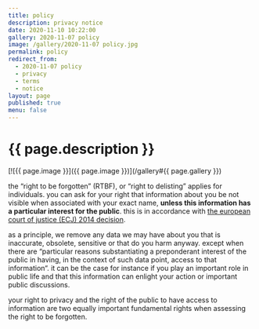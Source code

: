 ```yaml
---
title: policy
description: privacy notice
date: 2020-11-10 10:22:00
gallery: 2020-11-07 policy
image: /gallery/2020-11-07 policy.jpg
permalink: policy
redirect_from:
  - 2020-11-07 policy
  - privacy
  - terms
  - notice
layout: page
published: true
menu: false
---
```


# {{ page.description }}

[![{{ page.image }}]({{ page.image }})](/gallery#{{ page.gallery }})

the “right to be forgotten” (RTBF), or “right to delisting” applies for individuals. you can ask for your right that information about you be not visible when associated with your exact name, **unless this information has a particular interest for the public**. this is in accordance with [the european court of justice (ECJ) 2014 decision](https://eur-lex.europa.eu/legal-content/EN/TXT/HTML/?uri=CELEX:62012CJ0131&from=enhttps://eur-lex.europa.eu/legal-content/EN/TXT/HTML/?uri=CELEX:62012CJ0131&from=en).

as a principle, we remove any data we may have about you that is inaccurate, obsolete, sensitive or that do you harm anyway. except when there are “particular reasons substantiating a preponderant interest of the public in having, in the context of such data point, access to that information“. it can be the case for instance if you play an important role in public life and that this information can enlight your action or important public discussions.

your right to privacy and the right of the public to have access to information are two equally important fundamental rights when assessing the right to be forgotten.
